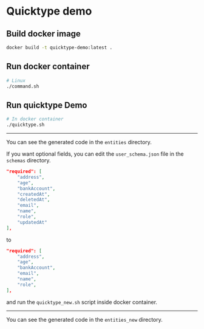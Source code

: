 # Quicktype demo

## Build docker image

```bash
docker build -t quicktype-demo:latest .
```

## Run docker container

```bash
# Linux
./command.sh
```

## Run quicktype Demo

```bash
# In docker container
./quicktype.sh
```

---

You can see the generated code in the `entities` directory.

If you want optional fields, you can edit the `user_schema.json` file in the `schemas` directory.

```json
"required": [
    "address",
    "age",
    "bankAccount",
    "createdAt",
    "deletedAt",
    "email",
    "name",
    "role",
    "updatedAt"
],
```

to

```json
"required": [
    "address",
    "age",
    "bankAccount",
    "email",
    "name",
    "role",
],
```

and run the `quicktype_new.sh` script inside docker container.

---

You can see the generated code in the `entities_new` directory.
